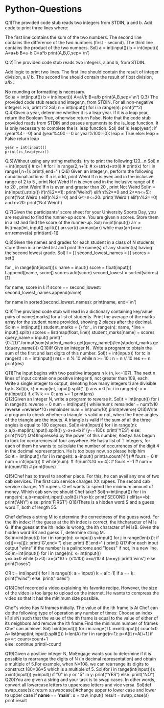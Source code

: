 # Python-Questions
Q.1)The provided code stub reads two integers from STDIN, a and b. Add code to print three lines where:

The first line contains the sum of the two numbers.
The second line contains the difference of the two numbers (first - second).
The third line contains the product of the two numbers.
Sol) a = int(input())
    b = int(input())
    A=a+b
    B=a-b
    C=a*b
    print(A,B,C,sep='\n')
    
Q.2)The provided code stub reads two integers, a and b, from STDIN.

Add logic to print two lines. The first line should contain the result of integer division, a // b. The second line should contain the result of float division, a/b .

No rounding or formatting is necessary.  
Sol)a = int(input())
    b = int(input())
    A=a//b
    B=a/b
    print(A,B,sep='\n')
Q.3) The provided code stub reads and integer,n, from STDIN. For all non-negative integers i<n, print i^2
Sol) n = int(input())
    for i in range(n):
        print(i**2)
Q.4)Given a year, determine whether it is a leap year. If it is a leap year, return the Boolean True, otherwise return False.
Note that the code stub provided reads from STDIN and passes arguments to the is_leap function. It is only necessary to complete the is_leap function.
Sol) def is_leap(year):
        if (year%4==0) and (year%400==0 or year%100!=0):
            leap = True
        else:
            leap = False
        return leap

    year = int(input())
    print(is_leap(year))
 Q.5)Without using any string methods, try to print the following:123...n
 Sol) n = int(input())
    # x=1
    # for i in range(2,n+1):
    #     x=str(x)+str(i)
    # print(x)
    for i in range(1,n+1):
        print(i,end='')
Q.6) Given an integer,n, perform the following conditional actions:
If n is odd, print Weird
If n is even and in the inclusive range of 2 to 5 , print Not Weird
If n is even and in the inclusive range of 6 to 20 , print Weird
If n is even and greater than 20 , print Not Weird
Sol)n = int(input().strip())
    if(n%2==1):
        print('Weird')
    elif(n%2==0 and 2<=n<=5):
        print('Not Weird')
    elif(n%2==0) and 6<=n<=20:
        print('Weird')
    elif(n%2==0) and n>20:
        print('Not Weird')    

Q.7)Given the participants' score sheet for your University Sports Day, you are required to find the runner-up score. You are given n scores. Store them in a list and find the score of the runner-up.
Sol) n=int(input())
    arr = list(map(int, input().split()))
    arr.sort()
    a=max(arr)
    while max(arr)==a:
        arr.remove(a)
    print(arr[-1])
 
Q.8)Given the names and grades for each student in a class of N students, store them in a nested list and print the name(s) of any student(s) having the second lowest grade. 
Sol)    l = []
second_lowest_names = []
scores = set()

for _ in range(int(input())):
    name = input()
    score = float(input())
    l.append([name, score])
    scores.add(score) 
second_lowest = sorted(scores)[1]

for name, score in l:
    if score == second_lowest:
        second_lowest_names.append(name)

for name in sorted(second_lowest_names):
    print(name, end='\n')
    
 Q.9)The provided code stub will read in a dictionary containing key/value pairs of name:[marks] for a list of students. Print the average of the marks array for the student name provided, showing 2 places after the decimal.  
 Sol)n = int(input())
student_marks = {}
for _ in range(n):
    name, *line = input().split()
    scores = list(map(float, line))
    student_marks[name] = scores
query_name = input()
print("{0:.2f}".format(sum(student_marks.get(query_name))/len(student_marks.get(query_name))))
Q.10)If Give an integer N . Write a program to obtain the sum of the first and last digits of this number.
Sol)t = int(input())
 for tc in range(t) :
    n = int(input())
    res = n % 10
    while n >= 10 :
        n = n // 10
    res += n
    print(res)
    
Q11)The input begins with two positive integers n k (n, k<=107). The next n lines of input contain one positive integer ti, not greater than 109, each.
Write a single integer to output, denoting how many integers ti are divisible by k. 
Sol)(n, k) = map(int, input().split(' '))
ans = 0
for i in range(n):
	x = int(input())
	if x % k == 0:
		ans += 1
print(ans)	
Q12)Given an Integer N, write a program to reverse it.
Sol)t = int(input())
for i in range(t):
    reverse = 0
    num = int(input())
    while(num):
        remainder = num%10
        reverse =reverse*10+remainder
        num = int(num/10)
    print(reverse)
Q13)Write a program to check whether a triangle is valid or not, when the three angles of the triangle are the inputs. A triangle is valid if the sum of all the three angles is equal to 180 degrees.
Sol)n=int(input())
for i in range(n):
    x,a,b=map(int,input().split())
    y=x+a+b
    if (y==180):
        print('YES')
    else:
        print('NO')
Q14)Impressed by the power of this number, Kostya has begun to look for occurrences of four anywhere. He has a list of T integers, for each of them he wants to calculate the number of occurrences of the digit 4 in the decimal representation. He is too busy now, so please help him        
Sol)t = int(input())
for i in range(t):
    a=input()
    print(a.count('4'))
    # fours = 0
    # num = int(input())
    # while(num):
    #     if(num%10 == 4):
    #         fours +=1
    #     num = int(num/10)
    # print(fours)
    
Q15)Chef has to travel to another place. For this, he can avail any one of two cab services.
The first cab service charges XX rupees.
The second cab service charges YY rupees.
Chef wants to spend the minimum amount of money. Which cab service should Chef take?
Sol)n=int(input())
for i in range(n):
    a,b=map(int,input().split())
    if(a>b):
        print('SECOND')
    elif(a==b):
        print('ANY')
    else:
        print('FIRST')
Q16)There is a hidden word S and a guess word T, both of length 55.

Chef defines a string M to determine the correctness of the guess word. For the ith index:
If the guess at the ith index is correct, the ithcharacter of M is G.
If the guess at the ith index is wrong, the ith character of M isB.
Given the hidden word SS and guess T, determine string M.	
Sol)n=int(input())
for i in range(n):
    x=input()
    y=input()
    for j in range(len(x)):
        if (x[j]==y[j]):
            print('G',end='')
        else:
            print('B',end='')
    print()
 Q17)For each input output "wins" if the number is a palindrome and "loses" if not, in a new line.
 Sol)n=int(input())
for i in range(n):
    x=int(input())                                
    y=x
    a=0
    while (x>0):
        a=(a*10 + (x%10))
        x=x//10
    if (a==y):
        print('wins')
    else:
        print('loses')
	
OR t = int(input())
for i in range(t):
    a = input()
    k = a[::-1]
    if a == k:
        print("wins")
    else:
        print("loses")
	
Q18)Chef recorded a video explaining his favorite recipe. However, the size of the video is too large to upload on the internet. He wants to compress the video so that it has the minimum size possible.

Chef's video has N frames initially. The value of the ith frame is Ai Chef can do the following type of operation any number of times:
Choose an index i(1≤i≤N) such that the value of the ith frame is equal to the value of either of its neighbors and remove the ith frame.Find the minimum number of frames Chef can achieve.
Sol)T=int(input())
for i in range(T):
    n=int(input())
    count=0
    A=list(map(int,input().split()))
    l=len(A)
    for i in range(n-1):
        p=A[i]
        r=A[i+1]
        if p==r:
            count=count+1  
        else:
            continue
    print(l-count)
    
 Q19)Given a positive integer N, MoEngage wants you to determine if it is possible to rearrange the digits of N (in decimal representation) and obtain a multiple of 5.For example, when N=108, we can rearrange its digits to construct 180=36*5 which is a multiple of 5.
 Sol)for i in range(int(input())):
    x=int(input())
    y=input()
    if "0" in y or "5" in y:
        print("YES")
    else:
        print("NO")
Q20)You are given a string and your task is to swap cases. In other words, convert all lowercase letters to uppercase letters and vice versa.
Sol)def swap_case(s):
    return s.swapcase()#change upper to lower case and lower to upper case
if __name__ == '__main__':
    s = raw_input()
    result = swap_case(s)
    print result
